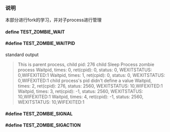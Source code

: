 ### 说明

本部分进行fork的学习，并对子process进行管理

#### define TEST_ZOMBIE_WAIT

#### #define TEST_ZOMBIE_WAITPID

standard output

> This is parent process, child pid: 276
> child Sleep
> Process zombie process
> Waitpid, times: 0, ret(cpid): 0, status: 0, WEXITSTATUS: 0,WIFEXITED:1
> Waitpid, times: 1, ret(cpid): 0, status: 0, WEXITSTATUS: 0,WIFEXITED:1
> child process's pid didn't define a value
> Waitpid, times: 2, ret(cpid): 276, status: 2560, WEXITSTATUS: 10,WIFEXITED:1
> Waitpid, times: 3, ret(cpid): -1, status: 2560, WEXITSTATUS: 10,WIFEXITED:1
> Waitpid, times: 4, ret(cpid): -1, status: 2560, WEXITSTATUS: 10,WIFEXITED:1

#### #define TEST_ZOMBIE_SIGNAL

#### #define TEST_ZOMBIE_SIGACTION